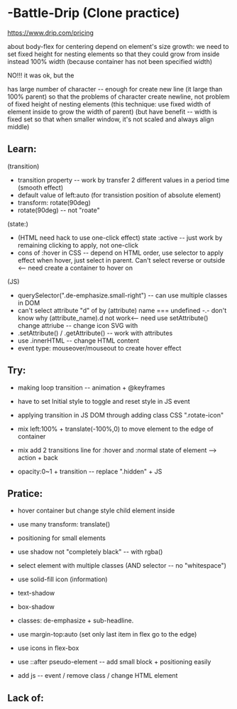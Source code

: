 # -Battle-Drip (Clone practice)
https://www.drip.com/pricing

about body-flex for centering depend on element's size growth: we need to set fixed height for nesting elements so that they could grow from inside instead 100% width (because container has not been specified width)

NO!!! it was ok, but the <p> has large number of character -- enough for create new line (it large than 100% parent) so that the problems of character create newline, not problem of fixed height of nesting elements
(this technique: use fixed width of element inside to grow the width of parent)
(but have benefit -- width is fixed set so that when smaller window, it's not scaled and always align middle)

## Learn:
(transition)
- transition property -- work by transfer 2 different values in a period time (smooth effect)
- default value of left:auto (for transistion position of absolute element)
- transform: rotate(90deg)
- rotate(90deg) -- not "roate"

(state:)
- (HTML need hack to use one-click effect) state :active -- just work by remaining clicking to apply, not one-click
- cons of :hover in CSS -- depend on HTML order, use selector to apply effect when hover, just select in parent. Can't select reverse or outside <-- need create  a container to hover on

(JS)
- querySelector(".de-emphasize.small-right") -- can use multiple classes in DOM
- can't select attribute "d" of <path> by (attribute) name === undefined
-.- don't know why (attribute_name).d not work<-- need use setAttribute()
change attriube -- change icon SVG with <path>
- .setAttribute() / .getAttribute() -- work with attributes
- use .innerHTML -- change HTML content
- event type: mouseover/mouseout to create hover effect

## Try:
- making loop transition -- animation + @keyframes
- have to set Initial style to toggle and reset style in JS event

- applying transition in JS DOM through adding class CSS ".rotate-icon"
- mix left:100% + translate(-100%,0) to move element to the edge of container
- mix add 2 transitions line for :hover and :normal state of element --> action + back
- opacity:0~1 + transition -- replace ".hidden" + JS

## Pratice:
- hover container but change style child element inside

- use many transform: translate()
- positioning for small elements 
- use shadow not "completely black" -- with rgba()

- select element with multiple classes (AND selector -- no "whitespace")
- use solid-fill icon (information)
- text-shadow
- box-shadow
- classes: de-emphasize + sub-headline.
- use margin-top:auto (set only last item in flex go to the edge)
- use icons in flex-box
- use ::after pseudo-element -- add small block + positioning easily

- add js -- event / remove class / change HTML element


## Lack of:
